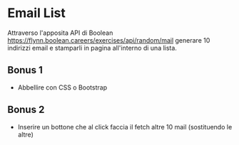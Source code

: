 # Email List

Attraverso l'apposita API di Boolean
https://flynn.boolean.careers/exercises/api/random/mail
generare 10 indirizzi email e stamparli in pagina all'interno di una lista.

## Bonus 1

- Abbellire con CSS o Bootstrap

## Bonus 2

- Inserire un bottone che al click faccia il fetch altre 10 mail (sostituendo le altre)